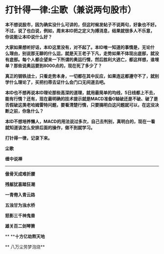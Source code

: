 打针得一律:尘歌（兼说两句股市）
====



**本不想说股市，因为确实没什么可讲的，但这时候发帖子不说两句，好象也不好。不过，说了也白说，例如，周末本ID把之定义为搏消息，结果就很多人不乐意，你说能让本ID说什么好？**

**大家如果想听好话，本ID这里没有，对不起了。本ID唯一知道的事情是，无论什么理由，别说那无聊的什么运，就是天王老子下凡，走势如果不体现出底部，就没有底部。每个人都企望来一下所谓的奥运行情，然后胜利大逃亡，都这样想，谁埋单？那些说奥运要到8000点的，现在死了多少了？**

**真正的钢铁战士，只看走势本身，一切都在其中反应，如果连这都遵守不了，就别学什么理论了，买把扫帚去证什么会门口无间道去吧。**

**本ID也不想再说本ID理论那些高深的道理，就用最简单的均线，5日线都上不去，能有行情？还有，现在最明确的技术提示就是MACD准备0轴破还是不破、破了是否假破这类老哈姆雷特问题，要看清楚行情，只要搞明白这问题就可以，在这没决断之前，你急什么？**

**本ID不想培养懒人，MACD的用法说过多次，自己去判别，真明白的，现在一看就知道该怎么安排后面的操作，做不到就学习。**

**打针得一律，记录下来。**

**尘歌**

**缠中说禅**

** **

**傲骨天成难折腰**

**残躯犹喜踏狂潮**

**一青倦入青云路**

**五浊甘为浊水桥**

**怒影三千神鬼兽**

**雄关百二剑琴箫**

**            ****十方亿劫熬天地**

**            八万尘劳梦泡烧**
